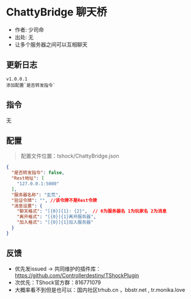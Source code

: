 # ChattyBridge 聊天桥

- 作者: 少司命
- 出处: 无
- 让多个服务器之间可以互相聊天

## 更新日志

```
v1.0.0.1
添加配置`是否转发指令`
```

## 指令

无

## 配置
> 配置文件位置：tshock/ChattyBridge.json
```json
{
  "是否转发指令": false,
  "Rest地址": [
    "127.0.0.1:5000"
  ],
  "服务器名称": "玄荒",
  "验证令牌": "", //该令牌不是Rest令牌
  "消息设置": {
    "聊天格式": "[{0}]{1}: {2}",  // 0为服务器名 1为玩家名 2为消息
    "离开格式": "[{0}]{1}离开服务器",
    "加入格式": "[{0}]{1}加入服务器"
  }
}
```
## 反馈
- 优先发issued -> 共同维护的插件库：https://github.com/Controllerdestiny/TShockPlugin
- 次优先：TShock官方群：816771079
- 大概率看不到但是也可以：国内社区trhub.cn ，bbstr.net , tr.monika.love
